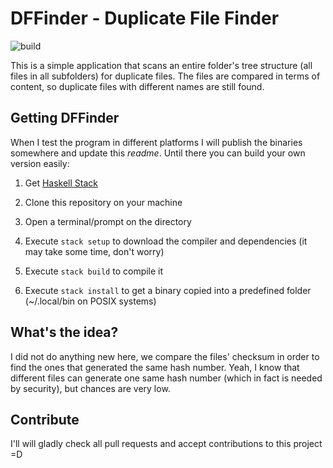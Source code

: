 # DFFinder - Duplicate File Finder

![build](https://github.com/mayconamaro/dffinder/workflows/build/badge.svg?branch=master&event=push)

This is a simple application that scans an entire folder's tree structure (all files in all subfolders) for duplicate files. The files are compared in terms of content, so duplicate files with different names are still found.



## Getting DFFinder

When I test the program in different platforms I will publish the binaries somewhere and update this *readme*. Until there you can build your own version easily:

1. Get [Haskell Stack](https://docs.haskellstack.org/en/stable/install_and_upgrade/) 

2. Clone this repository on your machine

3. Open a terminal/prompt on the directory

4. Execute `stack setup` to download the compiler and dependencies (it may take some time, don't worry)

5. Execute `stack build` to compile it

6. Execute `stack install` to get a binary copied into a predefined folder (~/.local/bin on POSIX systems)



## What's the idea?

I did not do anything new here, we compare the files' checksum in order to find the ones that generated the same hash number. Yeah, I know that different files can generate one same hash number (which in fact is needed by security), but chances are very low.

## Contribute

I'll will gladly check all pull requests and accept contributions to this project =D
